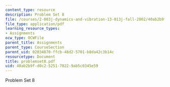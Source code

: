 ```yaml
---
content_type: resource
description: Problem Set 8
file: /courses/2-003j-dynamics-and-vibration-13-013j-fall-2002/40ab2b9fd0c2525170229ab5c0345e59_problemset8.pdf
file_type: application/pdf
learning_resource_types:
- Assignments
ocw_type: OCWFile
parent_title: Assignments
parent_type: CourseSection
parent_uid: 02034870-ffcb-48d2-5701-b8da42c3b14c
resourcetype: Document
title: problemset8.pdf
uid: 40ab2b9f-d0c2-5251-7022-9ab5c0345e59
---
```

Problem Set 8

